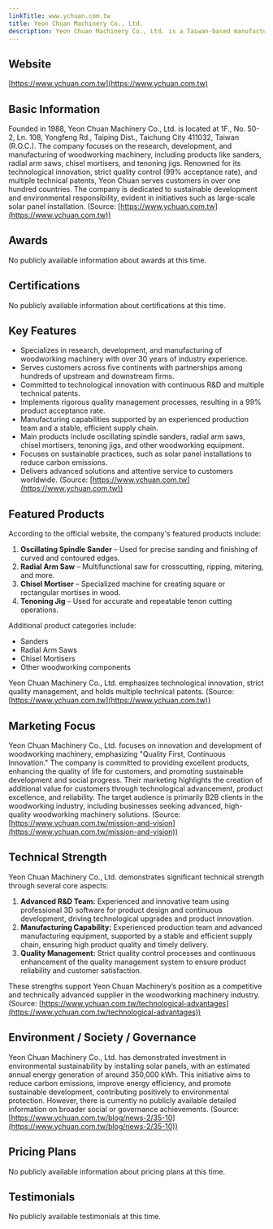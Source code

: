 ```yaml
---
linkTitle: www.ychuan.com.tw
title: Yeon Chuan Machinery Co., Ltd.
description: Yeon Chuan Machinery Co., Ltd. is a Taiwan-based manufacturer specializing in woodworking machinery, with over 30 years of experience, strong R&D capabilities, and a global customer base across five continents.
---
```


## Website
[https://www.ychuan.com.tw](https://www.ychuan.com.tw)

## Basic Information
Founded in 1988, Yeon Chuan Machinery Co., Ltd. is located at 1F., No. 50-2, Ln. 108, Yongfeng Rd., Taiping Dist., Taichung City 411032, Taiwan (R.O.C.). The company focuses on the research, development, and manufacturing of woodworking machinery, including products like sanders, radial arm saws, chisel mortisers, and tenoning jigs. Renowned for its technological innovation, strict quality control (99% acceptance rate), and multiple technical patents, Yeon Chuan serves customers in over one hundred countries. The company is dedicated to sustainable development and environmental responsibility, evident in initiatives such as large-scale solar panel installation.
(Source: [https://www.ychuan.com.tw](https://www.ychuan.com.tw))

## Awards
No publicly available information about awards at this time.

## Certifications
No publicly available information about certifications at this time.

## Key Features
- Specializes in research, development, and manufacturing of woodworking machinery with over 30 years of industry experience.
- Serves customers across five continents with partnerships among hundreds of upstream and downstream firms.
- Committed to technological innovation with continuous R&D and multiple technical patents.
- Implements rigorous quality management processes, resulting in a 99% product acceptance rate.
- Manufacturing capabilities supported by an experienced production team and a stable, efficient supply chain.
- Main products include oscillating spindle sanders, radial arm saws, chisel mortisers, tenoning jigs, and other woodworking equipment.
- Focuses on sustainable practices, such as solar panel installations to reduce carbon emissions.
- Delivers advanced solutions and attentive service to customers worldwide.
(Source: [https://www.ychuan.com.tw](https://www.ychuan.com.tw))

## Featured Products
According to the official website, the company's featured products include:
1. **Oscillating Spindle Sander** – Used for precise sanding and finishing of curved and contoured edges.
2. **Radial Arm Saw** – Multifunctional saw for crosscutting, ripping, mitering, and more.
3. **Chisel Mortiser** – Specialized machine for creating square or rectangular mortises in wood.
4. **Tenoning Jig** – Used for accurate and repeatable tenon cutting operations.

Additional product categories include:
- Sanders
- Radial Arm Saws
- Chisel Mortisers
- Other woodworking components

Yeon Chuan Machinery Co., Ltd. emphasizes technological innovation, strict quality management, and holds multiple technical patents.
(Source: [https://www.ychuan.com.tw](https://www.ychuan.com.tw))

## Marketing Focus
Yeon Chuan Machinery Co., Ltd. focuses on innovation and development of woodworking machinery, emphasizing "Quality First, Continuous Innovation." The company is committed to providing excellent products, enhancing the quality of life for customers, and promoting sustainable development and social progress. Their marketing highlights the creation of additional value for customers through technological advancement, product excellence, and reliability. The target audience is primarily B2B clients in the woodworking industry, including businesses seeking advanced, high-quality woodworking machinery solutions.
(Source: [https://www.ychuan.com.tw/mission-and-vision](https://www.ychuan.com.tw/mission-and-vision))

## Technical Strength
Yeon Chuan Machinery Co., Ltd. demonstrates significant technical strength through several core aspects:

1. **Advanced R&D Team:** Experienced and innovative team using professional 3D software for product design and continuous development, driving technological upgrades and product innovation.
2. **Manufacturing Capability:** Experienced production team and advanced manufacturing equipment, supported by a stable and efficient supply chain, ensuring high product quality and timely delivery.
3. **Quality Management:** Strict quality control processes and continuous enhancement of the quality management system to ensure product reliability and customer satisfaction.

These strengths support Yeon Chuan Machinery’s position as a competitive and technically advanced supplier in the woodworking machinery industry.
(Source: [https://www.ychuan.com.tw/technological-advantages](https://www.ychuan.com.tw/technological-advantages))

## Environment / Society / Governance
Yeon Chuan Machinery Co., Ltd. has demonstrated investment in environmental sustainability by installing solar panels, with an estimated annual energy generation of around 350,000 kWh. This initiative aims to reduce carbon emissions, improve energy efficiency, and promote sustainable development, contributing positively to environmental protection. However, there is currently no publicly available detailed information on broader social or governance achievements.
(Source: [https://www.ychuan.com.tw/blog/news-2/35-10](https://www.ychuan.com.tw/blog/news-2/35-10))

## Pricing Plans
No publicly available information about pricing plans at this time.

## Testimonials
No publicly available testimonials at this time.
